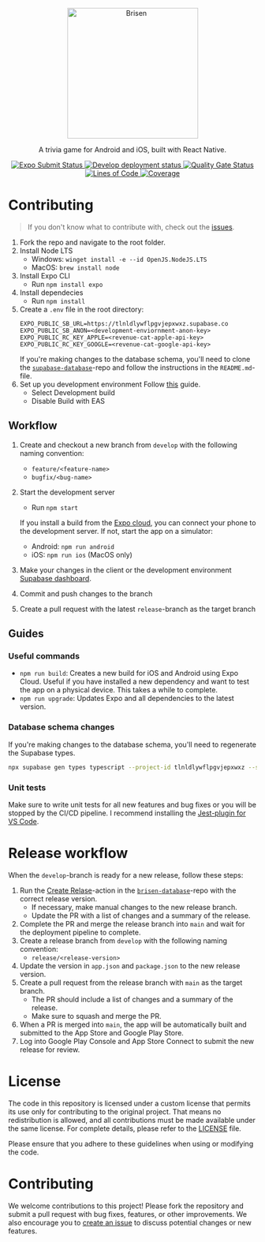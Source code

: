<p align="center">
  <img src="https://media.githubusercontent.com/media/brisen-app/brisen-assets/refs/heads/main/assets/logo/logo-text.png" alt="Brisen" width="265">
</p>

<p align="center">
  A trivia game for Android and iOS, built with React Native.
</p>

<div align="center">
  <a href="https://expo.dev/accounts/brisen/projects/brisen-client/submissions">
    <img src="https://github.com/brisen-app/brisen-client/actions/workflows/build_submit_prod.yml/badge.svg" alt="Expo Submit Status">
  </a>
  <a href="https://expo.dev/accounts/brisen/projects/brisen-client/development-builds">
    <img src="https://github.com/brisen-app/brisen-client/actions/workflows/build_develop.yml/badge.svg" alt="Develop deployment status">
  </a>
  <a href="https://sonarqube.kallerud.no/dashboard?id=brisen-app_brisen-client_26c99873-d531-464d-a9a9-0ea569442bdd">
    <img src="https://sonarqube.kallerud.no/api/project_badges/measure?project=brisen-app_brisen-client_26c99873-d531-464d-a9a9-0ea569442bdd&metric=alert_status&token=sqb_fb9cf3e8f814b6cb097b5b0c7290a06d0544dac4" alt="Quality Gate Status">
  </a>
  <a href="https://sonarqube.kallerud.no/dashboard?id=brisen-app_brisen-client_26c99873-d531-464d-a9a9-0ea569442bdd">
    <img src="https://sonarqube.kallerud.no/api/project_badges/measure?project=brisen-app_brisen-client_26c99873-d531-464d-a9a9-0ea569442bdd&metric=ncloc&token=sqb_fb9cf3e8f814b6cb097b5b0c7290a06d0544dac4" alt="Lines of Code">
  </a>
  <a href="https://sonarqube.kallerud.no/dashboard?id=brisen-app_brisen-client_26c99873-d531-464d-a9a9-0ea569442bdd">
    <img src="https://sonarqube.kallerud.no/api/project_badges/measure?project=brisen-app_brisen-client_26c99873-d531-464d-a9a9-0ea569442bdd&metric=coverage&token=sqb_fb9cf3e8f814b6cb097b5b0c7290a06d0544dac4" alt="Coverage">
  </a>
</div>

# Contributing

> If you don't know what to contribute with, check out the [issues](https://github.com/brisen-app/brisen-client/issues).

1. Fork the repo and navigate to the root folder.
1. Install Node LTS
   - Windows: `winget install -e --id OpenJS.NodeJS.LTS`
   - MacOS: `brew install node`
1. Install Expo CLI
   - Run `npm install expo`
1. Install dependecies
   - Run `npm install`
1. Create a `.env` file in the root directory:
   ```env
   EXPO_PUBLIC_SB_URL=https://tlnldlywflpgvjepxwxz.supabase.co
   EXPO_PUBLIC_SB_ANON=<development-enviornment-anon-key>
   EXPO_PUBLIC_RC_KEY_APPLE=<revenue-cat-apple-api-key>
   EXPO_PUBLIC_RC_KEY_GOOGLE=<revenue-cat-google-api-key>
   ```
   If you're making changes to the database schema, you'll need to clone the [`supabase-database`](https://github.com/brisen-app/brisen-database)-repo and follow the instructions in the `README.md`-file.
1. Set up you development environment
   Follow [this](https://docs.expo.dev/get-started/set-up-your-environment/?mode=development-build&buildEnv=local) guide.
   - Select Development build
   - Disable Build with EAS

## Workflow

1. Create and checkout a new branch from `develop` with the following naming convention:
   - `feature/<feature-name>`
   - `bugfix/<bug-name>`
1. Start the development server

   - Run `npm start`

   If you install a build from the [Expo cloud](https://expo.dev/accounts/brisen/projects/brisen-client/development-builds), you can connect your phone to the development server. If not, start the app on a simulator:

   - Android: `npm run android`
   - iOS: `npm run ios` (MacOS only)

1. Make your changes in the client or the development environment [Supabase dashboard](https://supabase.com/dashboard/project/tlnldlywflpgvjepxwxz).
1. Commit and push changes to the branch
1. Create a pull request with the latest `release`-branch as the target branch

## Guides

### Useful commands

- `npm run build`: Creates a new build for iOS and Android using Expo Cloud. Useful if you have installed a new dependency and want to test the app on a physical device. This takes a while to complete.
- `npm run upgrade`: Updates Expo and all dependencies to the latest version.

### Database schema changes

If you're making changes to the database schema, you'll need to regenerate the Supabase types.

```bash
npx supabase gen types typescript --project-id tlnldlywflpgvjepxwxz --schema public > models/supabase.ts
```

### Unit tests

Make sure to write unit tests for all new features and bug fixes or you will be stopped by the CI/CD pipeline. I recommend installing the [Jest-plugin for VS Code](https://marketplace.visualstudio.com/items?itemName=Orta.vscode-jest).

# Release workflow

When the `develop`-branch is ready for a new release, follow these steps:

1. Run the [Create Relase](https://github.com/brisen-app/brisen-database/actions/workflows/create-release.yaml)-action in the [`brisen-database`](https://github.com/brisen-app/brisen-database)-repo with the correct release version.
   - If necessary, make manual changes to the new release branch.
   - Update the PR with a list of changes and a summary of the release.
1. Complete the PR and merge the release branch into `main` and wait for the deployment pipeline to complete.
1. Create a release branch from `develop` with the following naming convention:
   - `release/<release-version>`
1. Update the version in `app.json` and `package.json` to the new release version.
1. Create a pull request from the release branch with `main` as the target branch.
   - The PR should include a list of changes and a summary of the release.
   - Make sure to squash and merge the PR.
1. When a PR is merged into `main`, the app will be automatically built and submitted to the App Store and Google Play Store.
1. Log into Google Play Console and App Store Connect to submit the new release for review.

# License

The code in this repository is licensed under a custom license that permits its use only for contributing to the original project. That means no redistribution is allowed, and all contributions must be made available under the same license. For complete details, please refer to the [LICENSE](LICENSE.md) file.

Please ensure that you adhere to these guidelines when using or modifying the code.

# Contributing

We welcome contributions to this project! Please fork the repository and submit a pull request with bug fixes, features, or other improvements. We also encourage you to [create an issue](https://github.com/brisen-app/brisen-client/issues/new/choose) to discuss potential changes or new features.
